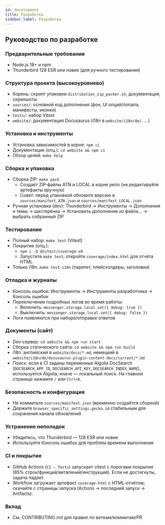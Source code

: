 ```yaml
---
id: development
title: Разработка
sidebar_label: Разработка
---
```


## Руководство по разработке

### Предварительные требования

- Node.js 18+ и npm
- Thunderbird 128 ESR или новее (для ручного тестирования)

### Структура проекта (высокоуровнево)

- Корень: скрипт упаковки `distribution_zip_packer.sh`, документация, скриншоты
- `sources/`: основной код дополнения (фон, UI опций/попапа, манифесты, иконки)
- `tests/`: набор Vitest
- `website/`: документация Docusaurus (i18n в `website/i18n/de/...`)

### Установка и инструменты

- Установка зависимостей в корне: `npm ci`
- Документация (опц.): `cd website && npm ci`
- Обзор целей: `make help`

### Сборка и упаковка

- Сборка ZIP: `make pack`
  - Создаёт ZIP‑файлы ATN и LOCAL в корне репо (не редактируйте артефакты вручную)
  - Совет: перед упаковкой обновите версию в `sources/manifest_ATN.json` и `sources/manifest_LOCAL.json`
- Ручная установка (dev): Thunderbird → Инструменты → Дополнения и темы → шестерёнка → Установить дополнение из файла… → выбрать собранный ZIP

### Тестирование

- Полный набор: `make test` (Vitest)
- Покрытие (опц.):
  - `npm i -D @vitest/coverage-v8`
  - Запустите `make test`; откройте `coverage/index.html` для отчёта HTML
- Только i18n: `make test-i18n` (паритет, плейсхолдеры, заголовки)

### Отладка и журналы

- Консоль ошибок: Инструменты → Инструменты разработчика → Консоль ошибок
- Переключение подробных логов во время работы:
  - Включить: `messenger.storage.local.set({ debug: true })`
  - Выключить: `messenger.storage.local.set({ debug: false })`
- Логи появляются при наборе/отправке ответов

### Документы (сайт)

- Dev‑сервер: `cd website && npm run start`
- Сборка статического сайта: `cd website && npm run build`
- i18n: английский в `website/docs/*.md`; немецкий в `website/i18n/de/docusaurus-plugin-content-docs/current/*.md`
- Поиск: если в CI заданы переменные Algolia DocSearch (`DOCSEARCH_APP_ID`, `DOCSEARCH_API_KEY`, `DOCSEARCH_INDEX_NAME`), используется Algolia; иначе — локальный поиск. На главной странице нажмите `/` или `Ctrl+K`.

### Безопасность и конфигурация

- Не коммитьте `sources/manifest.json` (временно создаётся сборкой)
- Держите `browser_specific_settings.gecko.id` стабильным для сохранения канала обновлений

### Устранение неполадок

- Убедитесь, что Thunderbird — 128 ESR или новее
- Используйте Консоль ошибок для проблем времени выполнения

### CI и покрытие

- GitHub Actions (`CI — Tests`) запускает vitest с порогами покрытия (85% строк/функций/ветвлений/инструкций). Если не достигнуты, задача падает.
- Workflow загружает артефакт `coverage-html` с HTML‑отчётом; скачайте с страницы запуска (Actions → последний запуск → Artifacts).

### Вклад

- См. CONTRIBUTING.md для правил по веткам/коммитам/PR
